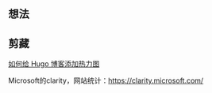 ## 想法



## 剪藏

[如何给 Hugo 博客添加热力图](https://blog.douchi.space/hugo-blog-heatmap/#gsc.tab=0)

Microsoft的clarity，网站统计：https://clarity.microsoft.com/
